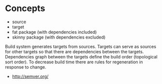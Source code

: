 # Concepts
- source
- target
- fat package (with dependencies included)
- skinny package (with dependencies excluded)

Build system generates targets from sources.
Targets can serve as sources for other targets so that there are dependencies between the targets.
Dependencies graph between the targets define the build order (topological sort order).
To decrease build time there are rules for regeneration in response to change.

- http://semver.org/
